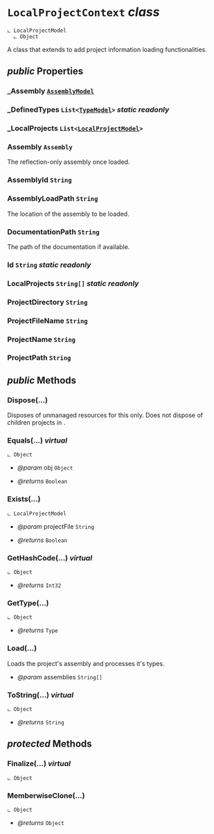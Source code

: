 # <code><span title="A class that extends &lt;see cref=&quot;T:DotDocs.Core.Models.LocalProjectModel&quot; /&gt; to add project information loading functionalities.">LocalProjectContext</span></code> *class*

```
ட LocalProjectModel
  ட Object
```

A class that extends <see cref="T:DotDocs.Core.Models.LocalProjectModel" /> to add project information loading functionalities.

## *public* Properties

### _Assembly <code><a href="..\Models\AssemblyModel.md">AssemblyModel</a></code>



### _DefinedTypes <code><span title="Represents a strongly typed list of objects that can be accessed by index. Provides methods to search, sort, and manipulate lists.">List</span><<a href="..\Models\Language\TypeModel.md">TypeModel</a>></code> *static* *readonly*



### _LocalProjects <code><span title="Represents a strongly typed list of objects that can be accessed by index. Provides methods to search, sort, and manipulate lists.">List</span><<a href="..\Models\LocalProjectModel.md">LocalProjectModel</a>></code>



### Assembly <code><span title="Represents an assembly, which is a reusable, versionable, and self-describing building block of a common language runtime application.">Assembly</span></code>

The reflection-only assembly once loaded.

### AssemblyId <code><span title="Represents text as a sequence of UTF-16 code units.">String</span></code>



### AssemblyLoadPath <code><span title="Represents text as a sequence of UTF-16 code units.">String</span></code>

The location of the assembly to be loaded.

### DocumentationPath <code><span title="Represents text as a sequence of UTF-16 code units.">String</span></code>

The path of the documentation if available.

### Id <code><span title="Represents text as a sequence of UTF-16 code units.">String</span></code> *static* *readonly*



### LocalProjects <code><span title="">String[]</span></code> *static* *readonly*



### ProjectDirectory <code><span title="Represents text as a sequence of UTF-16 code units.">String</span></code>



### ProjectFileName <code><span title="Represents text as a sequence of UTF-16 code units.">String</span></code>



### ProjectName <code><span title="Represents text as a sequence of UTF-16 code units.">String</span></code>



### ProjectPath <code><span title="Represents text as a sequence of UTF-16 code units.">String</span></code>





## *public* Methods

### Dispose(...)

Disposes of unmanaged resources for this <see cref="!:LocalProject" /> only.
Does not dispose of children projects in <see cref="!:LocalProjects" />.



### Equals(...) *virtual*

```
ட Object
```



- *@param* obj <code><span title="Supports all classes in the .NET class hierarchy and provides low-level services to derived classes. This is the ultimate base class of all .NET classes; it is the root of the type hierarchy.">Object</span></code>

- *@returns* <code><span title="Represents a Boolean (&lt;see langword=&quot;true&quot; /&gt; or &lt;see langword=&quot;false&quot; /&gt;) value.">Boolean</span></code>

### Exists(...)

```
ட LocalProjectModel
```



- *@param* projectFile <code><span title="Represents text as a sequence of UTF-16 code units.">String</span></code>

- *@returns* <code><span title="Represents a Boolean (&lt;see langword=&quot;true&quot; /&gt; or &lt;see langword=&quot;false&quot; /&gt;) value.">Boolean</span></code>

### GetHashCode(...) *virtual*

```
ட Object
```



- *@returns* <code><span title="Represents a 32-bit signed integer.">Int32</span></code>

### GetType(...)

```
ட Object
```



- *@returns* <code><span title="Represents type declarations: class types, interface types, array types, value types, enumeration types, type parameters, generic type definitions, and open or closed constructed generic types.">Type</span></code>

### Load(...)

Loads the project's assembly and processes it's types.

- *@param* assemblies <code><span title="">String[]</span></code>



### ToString(...) *virtual*

```
ட Object
```



- *@returns* <code><span title="Represents text as a sequence of UTF-16 code units.">String</span></code>

## *protected* Methods

### Finalize(...) *virtual*

```
ட Object
```





### MemberwiseClone(...)

```
ட Object
```



- *@returns* <code><span title="Supports all classes in the .NET class hierarchy and provides low-level services to derived classes. This is the ultimate base class of all .NET classes; it is the root of the type hierarchy.">Object</span></code>